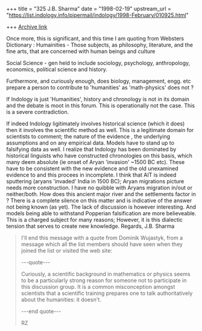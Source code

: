 +++
title = "325 J.B. Sharma"
date = "1998-02-19"
upstream_url = "https://list.indology.info/pipermail/indology/1998-February/010925.html"

+++
[Archive link](https://list.indology.info/pipermail/indology/1998-February/010925.html)

Once more, this is significant, and this time I am quoting from
Websters Dictionary :
Humainities - Those subjects, as philosophy, literature, and the fine
arts, that are concerned with human beings and culture

Social Science - gen held to include sociology, psychology,
anthropology, economics, political science and history.

Furthermore, and curiously enough, does biology, management, engg.
etc prepare a person to contribute to 'humanities' as 'math-physics'
does not ?

 If Indology is just 'Humanities', history and  chronology is not in
its domain and the debate is moot in this forum. This is
operationally not the case. This is a severe contradiction.

 If indeed Indology ligitimately involves historical science (which
it does) then it involves the scientific method as well. This is a
legitimate domain for scientists to comment; the nature of the
evidence , the underlying assumptions and  on any empirical data.
Models have to stand up to falsifying data as well.
  I realize that Indology has been dominated by historical linguists
who have constructed chronologies on this basis, which many deem
absolute (ie onset of Aryan 'invasion' ~1500 BC etc). These have to
be consistent with the new evidence and the old unexamined evidence
to and this procees in incomplete.
 I think that AIT is indeed sputtering (aryans 'invaded' India  in
1500 BC); Aryan migrations picture needs more construction. I have no
quibble with Aryans migration in/out or neither/both. How does this
ancient major river and the settlements factor in ? There is a
complete silence on this matter  and is indicative of the answer
not being known (as yet). The lack of discussion is however
interesting. And models being able to withstand Popperian
falsification  are more believeable.
 This is a charged subject for many reasons; However, it is this
dialectic tension that serves to create new knowledge.
Regards,
J.B. Sharma



> I'll end this message with a quote from Dominik Wujastyk, from a
> message which all the list members should have seen when they
> joined the list or visited the web site:
>
> ---quote---
>
>    Curiously, a scientific background in mathematics or physics seems to
>    be a particularly strong reason for someone not to participate in this
>    discussion group. It is a common misconception amongst scientists that
>    a scientific training prepares one to talk authoritatively about the
>    humanities: it doesn't.
>
> ---end quote---
>
> RZ
>



